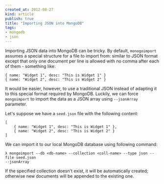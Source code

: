 ```yaml
---
created_at: 2012-08-27
kind: article
publish: true
title: "Importing JSON into MongoDB"
tags:
- mongodb
- json
---
```


Importing JSON data into MongoDB can be tricky. By default, `monogoimport`
assumes a special structure for a file to import from:
similar to JSON format except that only one document per line is allowed
with no comma after each of them - something like:

```
{ name: "Widget 1", desc: "This is Widget 1" }
{ name: "Widget 2", desc: "This is Widget 2" }
```

It would be easier, however, to use a traditional JSON instead of adapting it
to this special format required by MongoDB. Luckily, we can force `mongoimport`
to import the data as a JSON array using `--jsonArray` parameter.

Let's suppose we have a `seed.json` file with the following content:

```
[
    { name: "Widget 1", desc: "This is Widget 1" },
    { name: "Widget 2", desc: "This is Widget 2" }
]
```

We can import it to our local MongoDB database using following command:

```
λ mongoimport --db <db-name> --collection <coll-name> --type json --file seed.json
--jsonArray
```

If the specified collection doesn't exist, it will be automatically created;
otherwise new documents will be appended to the existing one.
